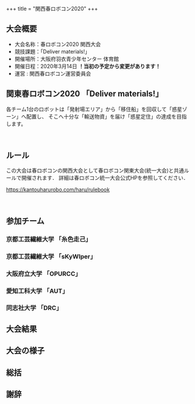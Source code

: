 +++
title = "関西春ロボコン2020"
+++

## 大会概要
- 大会名称：春ロボコン2020 関西大会
- 競技課題：「Deliver materials!」
- 開催場所：大阪府羽衣青少年センター 体育館
- 開催日程：2020年3月14日 **！当初の予定から変更があります！**
- 運営 : 関西春ロボコン運営委員会

<!-- <br> -->
<!-- 統一大会に関する情報はこちら  
https://kantouharurobo.com/haru/ -->

<!-- 大会当日スケジュール 58 KB -->
<!-- [Download](https://drive.google.com/file/d/1cy_Gx91IZ4MvDmu3OjSM8rm0-bowZjih/view) -->
<!-- <br> -->
<!-- <br> -->


## 関東春ロボコン2020 「Deliver materials!」   

各チーム1台のロボットは「発射場エリア」から「移住船」を回収して「惑星ゾーン」へ配置し、
そこへ十分な「輸送物資」を届け「惑星定住」の達成を目指します。

<br>
 
## ルール

この大会は春ロボコンの関西大会として春ロボコン関東大会(統一大会)と共通ルールで開催されます．
詳細は春ロボコン統一大会公式HPを参照してください．

https://kantouharurobo.com/haru/rulebook  

<br>

<!-- ### ルールに関する質問
春ロボコン統一大会公式HPで質問を受け付けています．  
質問を送る場合は注意事項をよく読んだ上で送ってください．

https://kantouharurobo.com/haru/contact -->

## 参加チーム
### 京都工芸繊維大学 「糸色走己」
### 京都工芸繊維大学 「sKyWIper」
### 大阪府立大学 「OPURCC」	 
### 愛知工科大学 「AUT」	    
### 同志社大学 「DRC」
    
## 大会結果

## 大会の様子

## 総括

## 謝辞

